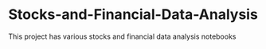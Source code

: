 # Stocks-and-Financial-Data-Analysis
This project has various stocks and financial data analysis notebooks
